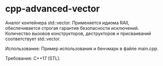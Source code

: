 # cpp-advanced-vector

Аналог контейнера std::vector. Применяется идиома RAII, обеспечивается строгая гарантия безопасности исключений. Количество вызовов конструкторов, деструкторов и присваиваний соответствует std::vector.

Использование:
Пример использования и бенчмарк в файле main.cpp.

Требования:
C++17 (STL).

